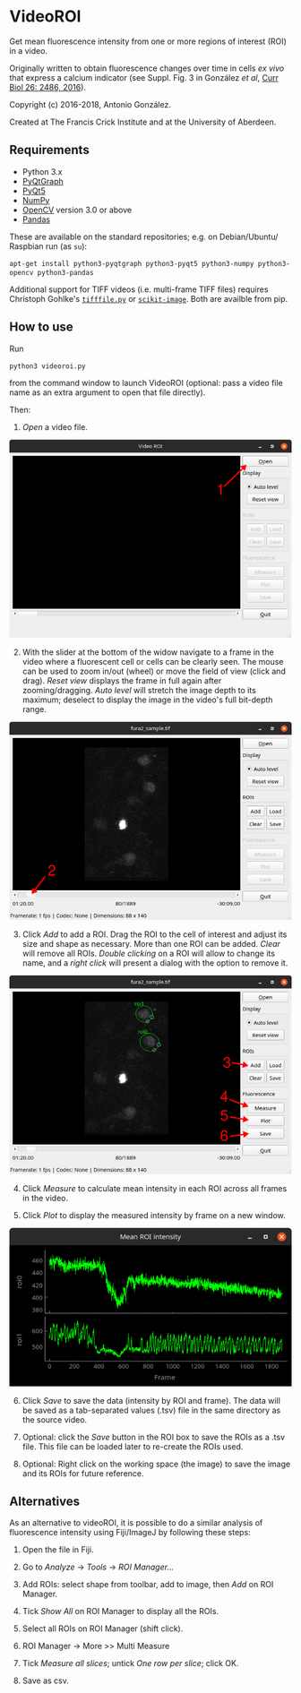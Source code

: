 VideoROI
========

Get mean fluorescence intensity from one or more regions of interest
(ROI) in a video.

Originally written to obtain fluorescence changes over time in cells *ex
vivo* that express a calcium indicator (see Suppl. Fig. 3 in González
*et al*, [Curr Biol 26: 2486, 2016](http://dx.doi.org/10.1016/j.cub.2016.07.013)).

Copyright (c) 2016-2018, Antonio González.

Created at The Francis Crick Institute and at the University of Aberdeen.


Requirements
------------

* Python 3.x
* [PyQtGraph](http://pyqtgraph.org/)
* [PyQt5](https://riverbankcomputing.com/software/pyqt/intro)
* [NumPy](http://www.numpy.org/)
* [OpenCV](http://opencv.org/) version 3.0 or above
* [Pandas](https://pandas.pydata.org/)

These are available on the standard repositories; e.g. on Debian/Ubuntu/
Raspbian run (as `su`):

    apt-get install python3-pyqtgraph python3-pyqt5 python3-numpy python3-opencv python3-pandas

Additional support for TIFF videos (i.e. multi-frame TIFF files) requires
Christoph Gohlke's [`tifffile.py`](https://www.lfd.uci.edu/~gohlke/) or
[`scikit-image`](https://scikit-image.org/). Both are availble from pip.


How to use
----------

Run

    python3 videoroi.py

from the command window to launch VideoROI (optional: pass a video file
name as an extra argument to open that file directly).

Then:

1. *Open* a video file.

![videoroi](img/img1.png)

2. With the slider at the bottom of the widow navigate to a frame in the
video where a fluorescent cell or cells can be clearly seen. The mouse
can be used to zoom in/out (wheel) or move the field of view (click and
drag). *Reset view* displays the frame in full again after
zooming/dragging. *Auto level* will stretch the image depth to its
maximum; deselect to display the image in the video's full bit-depth
range.

![opened_video](img/img2.png)

3. Click *Add* to add a ROI. Drag the ROI to the cell of interest and
adjust its size and shape as necessary. More than one ROI can be added.
*Clear* will remove all ROIs. *Double clicking* on a ROI will allow to
change its name, and a *right click* will present a dialog with the
option to remove it.

![img_with_rois](img/img3.png)

4. Click *Measure* to calculate mean intensity in each ROI across all
frames in the video.

5. Click *Plot* to display the measured intensity by frame on a new window.

![data_plot](img/img4.png)

6. Click *Save* to save the data (intensity by ROI and frame). The data
will be saved as a tab-separated values (.tsv) file in the same
directory as the source video.

7. Optional: click the *Save* button in the ROI box to save the ROIs as
a .tsv file. This file can be loaded later to re-create the ROIs used.

8. Optional: Right click on the working space (the image) to save the
image and its ROIs for future reference.


Alternatives
------------

As an alternative to videoROI, it is possible to do a similar analysis
of fluorescence intensity using Fiji/ImageJ by following these steps:

1. Open the file in Fiji.

1. Go to *Analyze* → *Tools* → *ROI Manager...*

1. Add ROIs: select shape from toolbar, add to image, then *Add* on ROI Manager.

1. Tick *Show All* on ROI Manager to display all the ROIs.

1. Select all ROIs on ROI Manager (shift click).

1. ROI Manager → More >> Multi Measure

1. Tick *Measure all slices*; untick *One row per slice*; click OK.

1. Save as csv.
